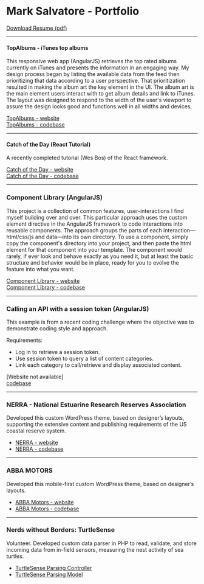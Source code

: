 # Mark Salvatore - Portfolio
[Download Resume (pdf)](marksalvatore-webdeveloper.pdf)

___

#### TopAlbums - iTunes top albums
This responsive web app (AngularJS) retrieves the top rated albums currently on iTunes and presents the information in an engaging way. My design process began by listing the available data from the feed then prioritizing that data according to a user perspective. That prioritization resulted in making the album art the key element in the UI. The album art is the main element users interact with to get album details and link to iTunes. The layout was designed to respond to the width of the user's viewport to assure the design looks good and functions well in all widths and devices.

[TopAlbums - website](http://www.salvatore.us/topalbums)  
[TopAlbums - codebase](https://github.com/marksalvatore/topalbums)

___

#### Catch of the Day (React Tutorial)
A recently completed tutorial (Wes Bos) of the React framework.

[Catch of the Day - website](http://www.salvatore.us/catchoftheday)  
[Catch of the Day - codebase](https://github.com/marksalvatore/reactcourse) 

___

### Component Library (AngularJS)
This project is a collection of common features, user-interactions I find myself building over and over. This particular approach uses the custom element directive in the AngularJS framework to code interactions into reusable components. The approach groups the parts of each interaction&mdash;html/css/js and data&mdash;into its own directory. To use a component, simply copy the component's directory into your project, and then paste the html element for that component into your template. The component would rarely, if ever look and behave exactly as you need it, but at least the basic structure and behavior would be in place, ready for you to evolve the feature into what you want.

[Component Library - website](http://www.salvatore.us/anglib)  
[Component Library - codebase](https://github.com/marksalvatore/anglib)

___

### Calling an API with a session token (AngularJS)
This example is from a recent coding challenge where the objective was to demonstrate coding style and approach.

Requirements:
+ Log in to retrieve a session token.
+ Use session token to query a list of content categories.
+ Link each category to call/retrieve and display associated content.

[Website not available]  
[codebase](https://github.com/marksalvatore/angcodechallenge)

___

### NERRA - National Estuarine Research Reserves Association
Developed this custom WordPress theme, based on designer’s layouts, supporting the extensive content and publishing requirements of the US coastal reserve system.
+ [NERRA - website](http://www.nerra.org)
+ [NERRA - codebase](https://bitbucket.org/marksalvatore/nerralite/src)

___

### ABBA MOTORS
Developed this mobile-first custom WordPress theme, based on designer’s layouts.
+ [ABBA Motors - website](http://www.abbamotors.com)
+ [ABBA Motors - codebase](https://bitbucket.org/marksalvatore/abbamotors/src/8dc6ab075e76fec79749ab06d3d271e1f1a6cf67?at=master)

___

### Nerds without Borders: TurtleSense
Volunteer. Developed custom data parser in PHP to read, validate, and store incoming data from in-field sensors, measuring the nest activity of sea turtles.
+ [TurtleSense Parsing Controller](https://github.com/ckromero/turtlesense/blob/master/staging/application/controllers/parser.php)
+ [TurtleSense Parsing Model](https://github.com/ckromero/turtlesense/blob/master/staging/application/models/parse.php)


